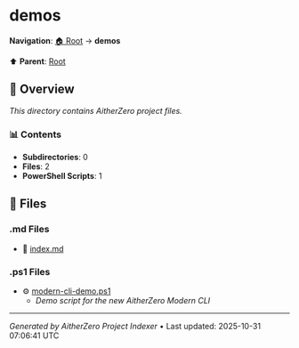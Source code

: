 # demos

**Navigation**: [🏠 Root](../index.md) → **demos**

⬆️ **Parent**: [Root](../index.md)

## 📖 Overview

*This directory contains AitherZero project files.*

### 📊 Contents

- **Subdirectories**: 0
- **Files**: 2
- **PowerShell Scripts**: 1

## 📄 Files

### .md Files

- 📝 [index.md](./index.md)

### .ps1 Files

- ⚙️ [modern-cli-demo.ps1](./modern-cli-demo.ps1)
  - *Demo script for the new AitherZero Modern CLI*

---

*Generated by AitherZero Project Indexer* • Last updated: 2025-10-31 07:06:41 UTC

